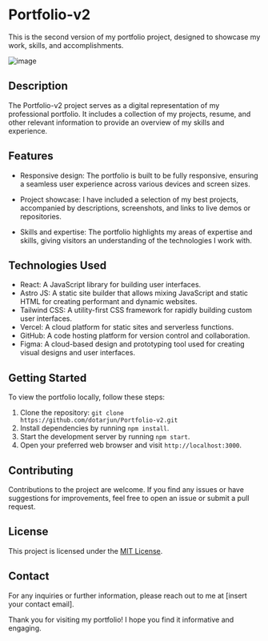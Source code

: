 # Portfolio-v2

This is the second version of my portfolio project, designed to showcase my work, skills, and accomplishments.

![image](https://github.com/dotarjun/Portfolio-v2/assets/71163609/d4a9d37e-6d06-4030-ab40-0b9f0a56d03b)

## Description

The Portfolio-v2 project serves as a digital representation of my professional portfolio. It includes a collection of my projects, resume, and other relevant information to provide an overview of my skills and experience.

## Features

- Responsive design: The portfolio is built to be fully responsive, ensuring a seamless user experience across various devices and screen sizes.

- Project showcase: I have included a selection of my best projects, accompanied by descriptions, screenshots, and links to live demos or repositories.

- Skills and expertise: The portfolio highlights my areas of expertise and skills, giving visitors an understanding of the technologies I work with.

## Technologies Used

- React: A JavaScript library for building user interfaces.
- Astro JS: A static site builder that allows mixing JavaScript and static HTML for creating performant and dynamic websites.
- Tailwind CSS: A utility-first CSS framework for rapidly building custom user interfaces.
- Vercel: A cloud platform for static sites and serverless functions.
- GitHub: A code hosting platform for version control and collaboration.
- Figma: A cloud-based design and prototyping tool used for creating visual designs and user interfaces.

## Getting Started

To view the portfolio locally, follow these steps:

1. Clone the repository: `git clone https://github.com/dotarjun/Portfolio-v2.git`
2. Install dependencies by running `npm install`.
3. Start the development server by running `npm start`.
4. Open your preferred web browser and visit `http://localhost:3000`.

## Contributing

Contributions to the project are welcome. If you find any issues or have suggestions for improvements, feel free to open an issue or submit a pull request.

## License

This project is licensed under the [MIT License](LICENSE).

## Contact

For any inquiries or further information, please reach out to me at [insert your contact email].

Thank you for visiting my portfolio! I hope you find it informative and engaging.
